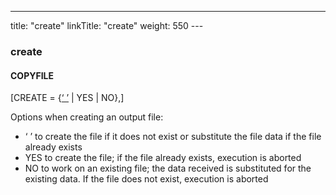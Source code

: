 ---
title: "create"
linkTitle: "create"
weight: 550
---<span id="create"></span>

### create

#### COPYFILE

[CREATE = {<u>‘ ’</u> &#124; YES &#124; NO},]

Options when creating an output file:

* ‘ ’ to create the
    file if it does not exist or substitute the file data if the file already
    exists
* YES to create the
    file; if the file already exists, execution is aborted
* NO to work on an
    existing file; the data received is substituted for the existing data.
    If the file does not exist, execution is aborted
